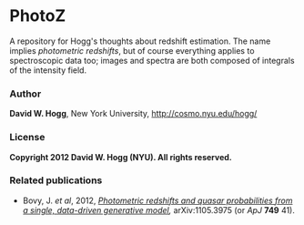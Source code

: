 # PhotoZ

A repository for Hogg's thoughts about redshift estimation.  The name
implies *photometric redshifts*, but of course everything applies to
spectroscopic data too; images and spectra are both composed of
integrals of the intensity field.

### Author

**David W. Hogg**, New York University, <http://cosmo.nyu.edu/hogg/>

### License

**Copyright 2012 David W. Hogg (NYU).  All rights reserved.**

### Related publications

* Bovy, J. *et al*, 2012, *[Photometric redshifts and quasar probabilities from a single, data-driven generative model](http://arxiv.org/abs/1105.3975),*
  arXiv:1105.3975 (or *ApJ* **749** 41).
